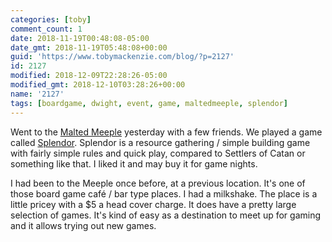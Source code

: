 ```yaml
---
categories: [toby]
comment_count: 1
date: 2018-11-19T00:48:08-05:00
date_gmt: 2018-11-19T05:48:08+00:00
guid: 'https://www.tobymackenzie.com/blog/?p=2127'
id: 2127
modified: 2018-12-09T22:28:26-05:00
modified_gmt: 2018-12-10T03:28:26+00:00
name: '2127'
tags: [boardgame, dwight, event, game, maltedmeeple, splendor]
---
```


Went to the [Malted Meeple](https://maltedmeeple.com/) yesterday with a few friends.  We played a game called [Splendor](https://www.spacecowboys.fr/splendor).<!--more-->  Splendor is a resource gathering / simple building game with fairly simple rules and quick play, compared to Settlers of Catan or something like that.  I liked it and may buy it for game nights.

I had been to the Meeple once before, at a previous location.  It's one of those board game café / bar type places.  I had a milkshake.  The place is a little pricey with a $5 a head cover charge.  It does have a pretty large selection of games.  It's kind of easy as a destination to meet up for gaming and it allows trying out new games.
